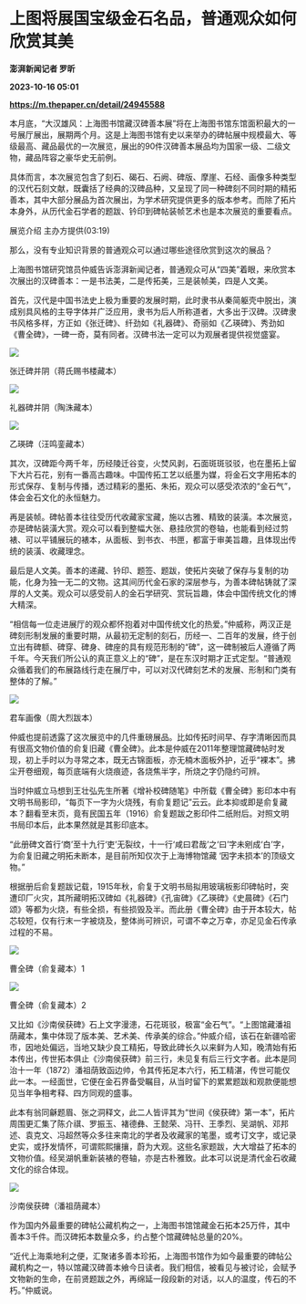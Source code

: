# 上图将展国宝级金石名品，普通观众如何欣赏其美
**澎湃新闻记者 罗昕**

**2023-10-16 05:01**

**https://m.thepaper.cn/detail/24945588**

本月底，“大汉雄风：上海图书馆藏汉碑善本展”将在上海图书馆东馆面积最大的一号展厅展出，展期两个月。这是上海图书馆有史以来举办的碑帖展中规模最大、等级最高、藏品最优的一次展览，展出的90件汉碑善本展品均为国家一级、二级文物，藏品阵容之豪华史无前例。

具体而言，本次展览包含了刻石、碣石、石阙、碑版、摩崖、石经、画像多种类型的汉代石刻文献，既囊括了经典的汉碑品种，又呈现了同一种碑刻不同时期的精拓善本，其中大部分展品为首次展出，为学术研究提供更多的版本参考。而除了拓片本身外，从历代金石学者的题跋、钤印到碑帖装帧艺术也是本次展览的重要看点。

展览介绍 主办方提供(03:19)

那么，没有专业知识背景的普通观众可以通过哪些途径欣赏到这次的展品？

上海图书馆研究馆员仲威告诉澎湃新闻记者，普通观众可从“四美”着眼，来欣赏本次展出的汉碑善本：一是书法美，二是传拓美，三是装帧美，四是人文美。

首先，汉代是中国书法史上极为重要的发展时期，此时隶书从秦简躯壳中脱出，演成别具风格的主导字体并广泛应用，隶书为后人所称道者，大多出于汉碑。汉碑隶书风格多样，方正如《张迁碑》、纤劲如《礼器碑》、奇丽如《乙瑛碑》、秀劲如《曹全碑》，一碑一奇，莫有同者。汉碑书法一定可以为观展者提供视觉盛宴。

![](https://imagecloud.thepaper.cn/thepaper/image/274/285/754.png)

张迁碑并阴（蒋氏赐书楼藏本）

![](https://imagecloud.thepaper.cn/thepaper/image/274/285/752.jpg)

礼器碑并阴（陶洙藏本）

![](https://imagecloud.thepaper.cn/thepaper/image/274/285/753.jpg)

乙瑛碑（汪鸣銮藏本）

其次，汉碑距今两千年，历经陵迁谷变，火焚风剥，石面斑斑驳驳，也在墨拓上留下大片石花，别有一番高古趣味。中国传拓工艺以纸墨为媒，将金石文字用拓本的形式保存、复制与传播，透过精彩的墨拓、朱拓，观众可以感受浓浓的“金石气”，体会金石文化的永恒魅力。

再是装帧。碑帖善本往往受历代收藏家宝藏，施以古雅、精致的装潢。本次展览，亦是碑帖装潢大赏。观众可以看到整幅大张、悬挂欣赏的卷轴，也能看到经过剪裱、可以平铺展玩的裱本，从面板、到书衣、书匣，都富于审美旨趣，且体现出传统的装潢、收藏理念。

最后是人文美。善本的递藏、钤印、题签、题跋，使拓片突破了保存与复制的功能，化身为独一无二的文物。这其间历代金石家的深层参与，为善本碑帖铸就了深厚的人文美。观众可以感受前人的金石学研究、赏玩旨趣，体会中国传统文化的博大精深。

“相信每一位走进展厅的观众都怀抱着对中国传统文化的热爱。”仲威称，两汉正是碑刻形制发展的重要时期，从最初无定制的刻石，历经一、二百年的发展，终于创立出有碑额、碑穿、碑身、碑座的具有规范形制的“碑”，这一碑制被后人遵循了两千年。今天我们所公认的真正意义上的“碑”，是在东汉时期才正式定型。“普通观众循着我们的布展路线行走在展厅中，可以对汉代碑刻艺术的发展、形制和门类有整体的了解。”

![](https://imagecloud.thepaper.cn/thepaper/image/274/285/786.jpg)

君车画像（周大烈跋本）

仲威也提前透露了这次展览中的几件重磅展品。比如传拓时间早、存字清晰因而具有很高文物价值的俞复旧藏《曹全碑》。此本是仲威在2011年整理馆藏碑帖时发现，初上手时以为寻常之本，既无古锦面板，亦无楠木面板外护，近乎“裸本”。拂尘开卷细观，每页底端有火烧痕迹，各烧焦半字，所烧之字仍隐约可辨。

当时仲威立马想到王壮弘先生所著《增补校碑随笔》中所载《曹全碑》影印本中有文明书局影印，“每页下一字为火烧残，有俞复题记”云云。此本抑或即是俞复藏本？翻看至末页，竟有民国五年（1916）俞复题跋之影印件二纸附后。对照文明书局印本后，此本果然就是其影印底本。

“此册碑文首行‘商’至十九行‘吏’无裂纹，十一行‘咸曰君哉’之‘曰’字未剜成‘白’字，为俞复旧藏之明拓未断本，是目前所知仅次于上海博物馆藏 ‘因字未损本’的顶级文物。”

根据册后俞复题跋记载，1915年秋，俞复于文明书局拟用玻璃板影印碑帖时，突遭印厂火灾，其所藏明拓汉碑如《礼器碑》《孔宙碑》《乙瑛碑》《史晨碑》《石门颂》等都为火烧，有些全损，有些损毁及半。而此册《曹全碑》由于开本较大，帖芯较短，仅有行末一字被烧及，整体尚可辨识，可谓不幸之万幸，亦足见金石传承过程的不易。

![](https://imagecloud.thepaper.cn/thepaper/image/274/285/750.jpg)

曹全碑（俞复藏本）1

![](https://imagecloud.thepaper.cn/thepaper/image/274/285/751.jpg)

曹全碑（俞复藏本）2

又比如《沙南侯获碑》石上文字漫漶，石花斑驳，极富“金石气”。“上图馆藏潘祖荫藏本，集中体现了版本美、艺术美、传承美的综合。”仲威介绍，该石在新疆哈密市，因地处偏远，当地又缺少良工精拓，导致此碑长久以来鲜为人知，晚清始有拓本传出，传世拓本俱止《沙南侯获碑》前三行，未见复有后三行文字者。此本是同治十一年（1872）潘祖荫致函边帅，令其传拓足本六行，拓工精湛，传世可能仅此一本。一经面世，它便在金石界备受瞩目，从当时留下的累累题跋和观款便能想见当年争相考释、四方同观的盛事。

此本有翁同龢题眉、张之洞释文，此二人皆评其为“世间《侯获碑》第一本”，拓片周围更汇集了陈介祺、罗振玉、褚德彝、王懿荣、冯幵、王季烈、吴湖帆、邓邦述、袁克文、冯超然等众多往来南北的学者及收藏家的笔墨，或考订文字，或记录史实，或抒发情怀，可谓熙熙攘攘，蔚为大观。这些名家题跋，大大增益了拓本的文物价值。经吴湖帆重新装裱的卷轴，亦是古朴雅致。此本可以说是清代金石收藏文化的综合体现。

![](https://imagecloud.thepaper.cn/thepaper/image/274/285/787.png)

沙南侯获碑（潘祖荫藏本）

作为国内外最重要的碑帖公藏机构之一，上海图书馆馆藏金石拓本25万件，其中善本3千件。而汉碑拓本数量众多，约占整个馆藏碑帖总量的20%。

“近代上海乘地利之便，汇聚诸多善本珍拓，上海图书馆作为如今最重要的碑帖公藏机构之一，特以馆藏汉碑善本飨今日读者。我们相信，被看见与被讨论，会赋予文物新的生命，在前贤题跋之外，再绵延一段段新的对话，以人的温度，传石的不朽。”仲威说。